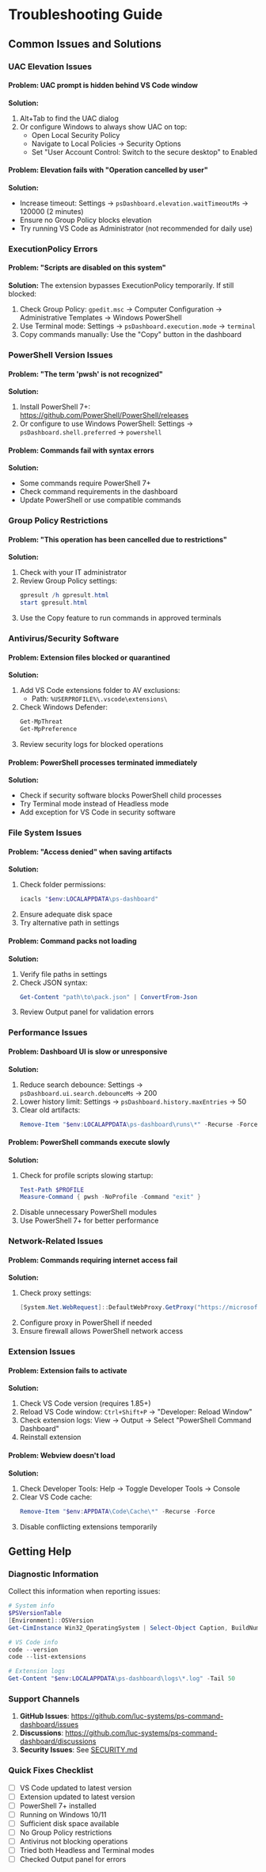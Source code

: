 # Troubleshooting Guide

## Common Issues and Solutions

### UAC Elevation Issues

#### Problem: UAC prompt is hidden behind VS Code window
**Solution:**
1. Alt+Tab to find the UAC dialog
2. Or configure Windows to always show UAC on top:
   - Open Local Security Policy
   - Navigate to Local Policies → Security Options
   - Set "User Account Control: Switch to the secure desktop" to Enabled

#### Problem: Elevation fails with "Operation cancelled by user"
**Solution:**
- Increase timeout: Settings → `psDashboard.elevation.waitTimeoutMs` → 120000 (2 minutes)
- Ensure no Group Policy blocks elevation
- Try running VS Code as Administrator (not recommended for daily use)

### ExecutionPolicy Errors

#### Problem: "Scripts are disabled on this system"
**Solution:**
The extension bypasses ExecutionPolicy temporarily. If still blocked:
1. Check Group Policy: `gpedit.msc` → Computer Configuration → Administrative Templates → Windows PowerShell
2. Use Terminal mode: Settings → `psDashboard.execution.mode` → `terminal`
3. Copy commands manually: Use the "Copy" button in the dashboard

### PowerShell Version Issues

#### Problem: "The term 'pwsh' is not recognized"
**Solution:**
1. Install PowerShell 7+: https://github.com/PowerShell/PowerShell/releases
2. Or configure to use Windows PowerShell: Settings → `psDashboard.shell.preferred` → `powershell`

#### Problem: Commands fail with syntax errors
**Solution:**
- Some commands require PowerShell 7+
- Check command requirements in the dashboard
- Update PowerShell or use compatible commands

### Group Policy Restrictions

#### Problem: "This operation has been cancelled due to restrictions"
**Solution:**
1. Check with your IT administrator
2. Review Group Policy settings:
   ```powershell
   gpresult /h gpresult.html
   start gpresult.html
   ```
3. Use the Copy feature to run commands in approved terminals

### Antivirus/Security Software

#### Problem: Extension files blocked or quarantined
**Solution:**
1. Add VS Code extensions folder to AV exclusions:
   - Path: `%USERPROFILE%\.vscode\extensions\`
2. Check Windows Defender:
   ```powershell
   Get-MpThreat
   Get-MpPreference
   ```
3. Review security logs for blocked operations

#### Problem: PowerShell processes terminated immediately
**Solution:**
- Check if security software blocks PowerShell child processes
- Try Terminal mode instead of Headless mode
- Add exception for VS Code in security software

### File System Issues

#### Problem: "Access denied" when saving artifacts
**Solution:**
1. Check folder permissions:
   ```powershell
   icacls "$env:LOCALAPPDATA\ps-dashboard"
   ```
2. Ensure adequate disk space
3. Try alternative path in settings

#### Problem: Command packs not loading
**Solution:**
1. Verify file paths in settings
2. Check JSON syntax:
   ```powershell
   Get-Content "path\to\pack.json" | ConvertFrom-Json
   ```
3. Review Output panel for validation errors

### Performance Issues

#### Problem: Dashboard UI is slow or unresponsive
**Solution:**
1. Reduce search debounce: Settings → `psDashboard.ui.search.debounceMs` → 200
2. Lower history limit: Settings → `psDashboard.history.maxEntries` → 50
3. Clear old artifacts:
   ```powershell
   Remove-Item "$env:LOCALAPPDATA\ps-dashboard\runs\*" -Recurse -Force
   ```

#### Problem: PowerShell commands execute slowly
**Solution:**
1. Check for profile scripts slowing startup:
   ```powershell
   Test-Path $PROFILE
   Measure-Command { pwsh -NoProfile -Command "exit" }
   ```
2. Disable unnecessary PowerShell modules
3. Use PowerShell 7+ for better performance

### Network-Related Issues

#### Problem: Commands requiring internet access fail
**Solution:**
1. Check proxy settings:
   ```powershell
   [System.Net.WebRequest]::DefaultWebProxy.GetProxy("https://microsoft.com")
   ```
2. Configure proxy in PowerShell if needed
3. Ensure firewall allows PowerShell network access

### Extension Issues

#### Problem: Extension fails to activate
**Solution:**
1. Check VS Code version (requires 1.85+)
2. Reload VS Code window: `Ctrl+Shift+P` → "Developer: Reload Window"
3. Check extension logs: View → Output → Select "PowerShell Command Dashboard"
4. Reinstall extension

#### Problem: Webview doesn't load
**Solution:**
1. Check Developer Tools: Help → Toggle Developer Tools → Console
2. Clear VS Code cache:
   ```powershell
   Remove-Item "$env:APPDATA\Code\Cache\*" -Recurse -Force
   ```
3. Disable conflicting extensions temporarily

## Getting Help

### Diagnostic Information
Collect this information when reporting issues:

```powershell
# System info
$PSVersionTable
[Environment]::OSVersion
Get-CimInstance Win32_OperatingSystem | Select-Object Caption, BuildNumber

# VS Code info
code --version
code --list-extensions

# Extension logs
Get-Content "$env:LOCALAPPDATA\ps-dashboard\logs\*.log" -Tail 50
```

### Support Channels

1. **GitHub Issues**: https://github.com/luc-systems/ps-command-dashboard/issues
2. **Discussions**: https://github.com/luc-systems/ps-command-dashboard/discussions
3. **Security Issues**: See [SECURITY.md](SECURITY.md)

### Quick Fixes Checklist

- [ ] VS Code updated to latest version
- [ ] Extension updated to latest version
- [ ] PowerShell 7+ installed
- [ ] Running on Windows 10/11
- [ ] Sufficient disk space available
- [ ] No Group Policy restrictions
- [ ] Antivirus not blocking operations
- [ ] Tried both Headless and Terminal modes
- [ ] Checked Output panel for errors
